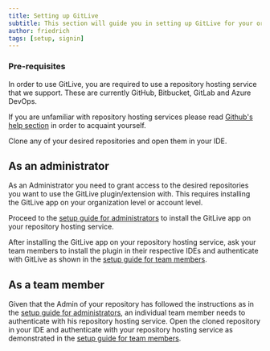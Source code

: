```yaml
---
title: Setting up GitLive
subtitle: This section will guide you in setting up GitLive for your organization or account.
author: friedrich
tags: [setup, signin]
---
```


### Pre-requisites

In order to use GitLive, you are required to use a repository hosting service that we support. These are currently GitHub, Bitbucket, GitLab and Azure DevOps.

If you are unfamiliar with repository hosting services please read [Github's help section](https://help.github.com/en) in order to acquaint yourself.

Clone any of your desired repositories and open them in your IDE.

## As an administrator

As an Administrator you need to grant access to the desired repositories you want to use the GitLive plugin/extension with. This requires installing the GitLive app on your organization level or account level.

Proceed to the [setup guide for administrators](/docs/admin) to install the GitLive app on your repository hosting service.

After installing the GitLive app on your repository hosting service, ask your team members to install the plugin in their respective IDEs and authenticate with GitLive as shown in the [setup guide for team members](/docs/teammember).

## As a team member

Given that the Admin of your repository has followed the instructions as in the [setup guide for administrators](/docs/admin), an individual team member needs to authenticate with his repository hosting service. Open the cloned repository in your IDE and authenticate with your repository hosting service as demonstrated in the [setup guide for team members](/docs/teammember).

